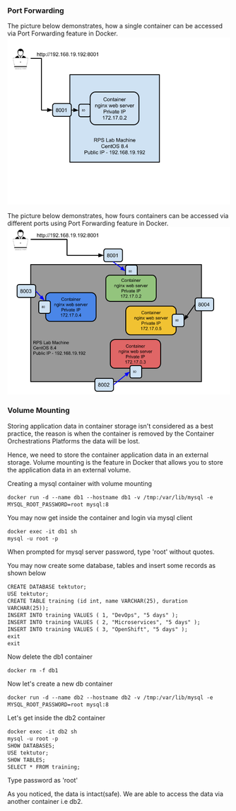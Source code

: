 ### Port Forwarding

The picture below demonstrates, how a single container can be accessed via Port Forwarding feature in Docker.
![Docker Port Forwarding](PortForwarding.png)

The picture below demonstrates, how fours containers can be accessed via different ports using Port Forwarding feature in Docker.
![Docker Port Forwarding](PortForwarding2.png)

### Volume Mounting

Storing application data in container storage isn't considered as a best practice, the reason is when the container is removed by the Container Orchestrations Platforms the data will be lost.

Hence, we need to store the container application data in an external storage.  Volume mounting is the feature in Docker that allows you to store the application data in an external volume.

Creating a mysql container with volume mounting
```
docker run -d --name db1 --hostname db1 -v /tmp:/var/lib/mysql -e MYSQL_ROOT_PASSWORD=root mysql:8
```

You may now get inside the container and login via mysql client
```
docker exec -it db1 sh
mysql -u root -p
```
When prompted for mysql server password, type 'root' without quotes.

You may now create some database, tables and insert some records as shown below
```
CREATE DATABASE tektutor;
USE tektutor;
CREATE TABLE training (id int, name VARCHAR(25), duration VARCHAR(25));
INSERT INTO training VALUES ( 1, "DevOps", "5 days" );
INSERT INTO training VALUES ( 2, "Microservices", "5 days" );
INSERT INTO training VALUES ( 3, "OpenShift", "5 days" );
exit
exit
```

Now delete the db1 container
```
docker rm -f db1
```
Now let's create a new db container
```
docker run -d --name db2 --hostname db2 -v /tmp:/var/lib/mysql -e MYSQL_ROOT_PASSWORD=root mysql:8
```
Let's get inside the db2 container
```
docker exec -it db2 sh
mysql -u root -p
SHOW DATABASES;
USE tektutor;
SHOW TABLES;
SELECT * FROM training;
```
Type password as 'root'

As you noticed, the data is intact(safe). We are able to access the data via another container i.e db2.
